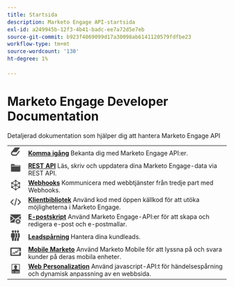 ```yaml
---
title: Startsida
description: Marketo Engage API-startsida
exl-id: a249945b-12f3-4b41-badc-ee7a72d5e7eb
source-git-commit: b923f4069099d17a30098ab6141120579fdfbe23
workflow-type: tm+mt
source-wordcount: '130'
ht-degree: 1%

---
```


# Marketo Engage Developer Documentation

Detaljerad dokumentation som hjälper dig att hantera Marketo Engage API

<table>
<tbody>
<tr>
<td><a href="getting-started.md"><img src="assets/Smock_Book_18_N.svg" width="50" alt="Komma igång"></a></td><td><a href="getting-started.md"><strong>Komma igång</strong></a> Bekanta dig med Marketo Engage API:er.</td>
</tr>
<tr>
<td><a href="https://developer.adobe.com/marketo-apis/"><img src="assets/Smock_AppleFiles_18_N.svg" width="50" alt="REST API:er"></a></td><td><a href="https://developer.adobe.com/marketo-apis/"><strong>REST API</strong></a> Läs, skriv och uppdatera dina Marketo Engage-data via REST API.</td>
</tr>
<tr>
<td><a href="webhooks/webhooks.md"><img src="assets/Smock_SocialNetwork_18_N.svg" width="50" alt="Webhooks"></a></td><td><a href="webhooks/webhooks.md"><strong>Webhooks</strong></a> Kommunicera med webbtjänster från tredje part med Webhooks.</td>
</tr>
<tr>
<td><a href="https://github.com/Marketo/Community-Supported-Client-Libraries"><img src="assets/Smock_Code_18_N.svg" width="50" alt="Klientbibliotek"></a></td><td><a href="https://github.com/Marketo/Community-Supported-Client-Libraries"><strong>Klientbibliotek</strong></a> Använd kod med öppen källkod för att utöka möjligheterna i Marketo Engage.</td>
</tr>
<tr>
<td><a href="email-scripting.md"><img src="assets/Smock_EmailGear_18_N.svg" width="50" alt="E-postskript"></a></td><td><a href="email-scripting.md"><strong>E-postskript</strong></a> Använd Marketo Engage-API:er för att skapa och redigera e-post och e-postmallar.</td>
</tr>
<tr>
<td><a href="javascript-api/lead-tracking.md"><img src="assets/Smock_PeopleGroup_18_N.svg" width="50" alt="Spårning av leads"></a></td><td><a href="javascript-api/lead-tracking.md"><strong>Leadspårning</strong></a> Hantera dina kundleads.</td>
</tr>
<tr>
<td><a href="mobile/mobile.md"><img src="assets/Smock_MobileServices_18_N.svg" width="50" alt="Mobile Marketo"></a></td><td><a href="mobile/mobile.md"><strong>Mobile Marketo</strong></a> Använd Marketo Mobile för att lyssna på och svara kunder på deras mobila enheter.</td>
</tr>
<tr>
<td><a href="javascript-api/web-personalization.md"><img src="assets/Smock_PersonalizationField_18_N.svg" width="50" alt="Web Personalization"></a></td><td><a href="javascript-api/web-personalization.md"><strong>Web Personalization</strong></a> Använd javascript-API:t för händelsespårning och dynamisk anpassning av en webbsida.</td>
</tr>
</tbody>
</table>
